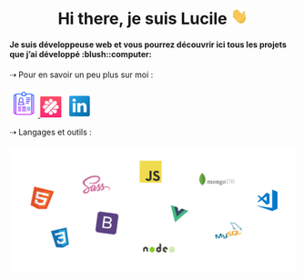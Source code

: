 <h1 align="center"> Hi there, je suis Lucile <img src="https://github.com/LucileGombert/LucileGombert/blob/main/images/wave.gif" width="30px"></h1>

<h4>Je suis développeuse web et vous pourrez découvrir ici tous les projets que j’ai développé :blush::computer:</h4>


 ⇢ Pour en savoir un peu plus sur moi :
<br>
<br>
<a href="https://drive.google.com/file/d/13KMVBW3NEDypqtmhUdlBZnWeoL5jLoRg/view"><img height="50" src="https://github.com/LucileGombert/LucileGombert/blob/main/images/cv.png">
<a href="https://www.malt.fr/profile/lucilegombert"><img height="37" src="https://github.com/LucileGombert/LucileGombert/blob/main/images/logomalt.jpg"></a>&nbsp;&nbsp;
<a href="https://www.linkedin.com/in/lucile-gombert/"><img height="40" src="https://github.com/LucileGombert/LucileGombert/blob/main/images/linkedin.png"></a>




⇢ Langages et outils :
<br>
<br>![](https://github.com/LucileGombert/LucileGombert/blob/main/images/icons.png)
